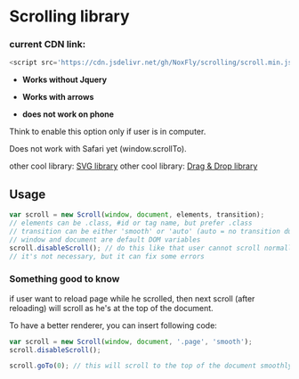 # Scrolling library

### current CDN link:
```js
<script src='https://cdn.jsdelivr.net/gh/NoxFly/scrolling/scroll.min.js'></script>
```

* **Works without Jquery**

* **Works with arrows**

* **does not work on phone**

Think to enable this option only if user is in computer.

Does not work with Safari yet (window.scrollTo).

other cool library: [SVG library](http://github.com/NoxFly/SVG)
other cool library: [Drag & Drop library](http://github.com/NoxFly/Drag-and-Drop)

## Usage

```js
var scroll = new Scroll(window, document, elements, transition);
// elements can be .class, #id or tag name, but prefer .class
// transition can be either 'smooth' or 'auto' (auto = no transition duration)
// window and document are default DOM variables
scroll.disableScroll(); // do this like that user cannot scroll normally between each page
// it's not necessary, but it can fix some errors
```

### Something good to know

if user want to reload page while he scrolled, then next scroll (after reloading) will scroll as he's at the top of the document.

To have a better renderer, you can insert following code:

```js
var scroll = new Scroll(window, document, '.page', 'smooth');
scroll.disableScroll();

scroll.goTo(0); // this will scroll to the top of the document smoothly while he's reloading !
```